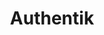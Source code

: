 ---
draft: false
title: Authentik
content:
  id: authentik
  name: Authentik
  website: https://goauthentik.io/
  short_description: authentik is a flexible, versatile open-source identity provider.
---